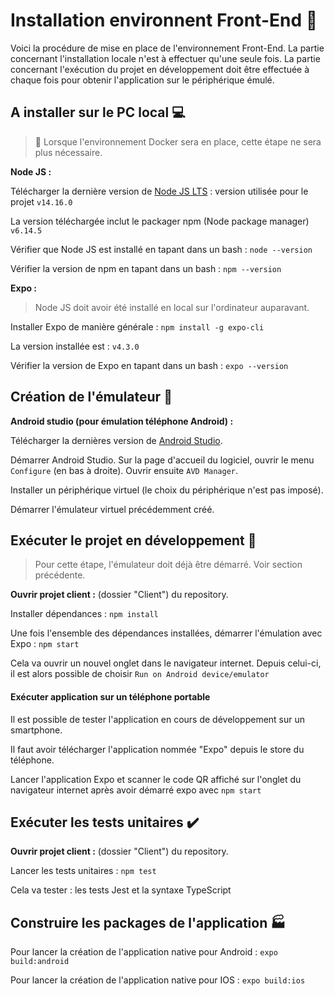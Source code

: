 

# Installation environnent Front-End :iphone:

Voici la procédure de mise en place de l'environnement Front-End. La partie concernant l'installation locale n'est à effectuer qu'une seule fois. La partie concernant l'exécution du projet en développement doit être effectuée à chaque fois pour obtenir l'application sur le périphérique émulé.

## A installer sur le PC local :computer:

> :whale:  Lorsque l'environnement Docker sera en place, cette étape ne sera plus nécessaire.

**Node JS :**

Télécharger la dernière version de [Node JS LTS](https://nodejs.org/en/download/) : version utilisée pour le projet `v14.16.0`

La version téléchargée inclut le packager npm (Node package manager) `v6.14.5`

Vérifier que Node JS est installé en tapant dans un bash : `node --version`

Vérifier la version de npm en tapant dans un bash : `npm --version`

**Expo :**

> Node JS doit avoir été installé en local sur l'ordinateur auparavant.

Installer Expo de manière générale : `npm install -g expo-cli`

La version installée est : `v4.3.0`

Vérifier la version de Expo en tapant dans un bash : `expo --version`

## Création de l'émulateur :iphone:

**Android studio (pour émulation téléphone Android) :**

Télécharger la dernières version de [Android Studio](https://developer.android.com/).

Démarrer Android Studio. Sur la page d'accueil du logiciel, ouvrir le menu `Configure` (en bas à droite). Ouvrir ensuite `AVD Manager`.

Installer un périphérique virtuel (le choix du périphérique n'est pas imposé).

Démarrer l'émulateur virtuel précédemment créé.

## Exécuter le projet en développement :rocket:

> Pour cette étape, l'émulateur doit déjà être démarré. Voir section précédente.

**Ouvrir projet client :** (dossier "Client") du repository.

Installer dépendances : `npm install` 

Une fois l'ensemble des dépendances installées, démarrer l'émulation avec Expo : `npm start`

Cela va ouvrir un nouvel onglet dans le navigateur internet. Depuis celui-ci, il est alors possible de choisir `Run on Android device/emulator`

#### Exécuter application sur un téléphone portable

Il est possible de tester l'application en cours de développement sur un smartphone.

Il faut avoir télécharger l'application nommée "Expo" depuis le store du téléphone.

Lancer l'application Expo et scanner le code QR affiché sur l'onglet du navigateur internet après avoir démarré expo avec `npm start`

## Exécuter les tests unitaires :heavy_check_mark:

**Ouvrir projet client :** (dossier "Client") du repository.

Lancer les tests unitaires : `npm test`

Cela va tester : les tests Jest et la syntaxe TypeScript

## Construire les packages de l'application :factory:

Pour lancer la création de l'application native pour Android : `expo build:android`

Pour lancer la création de l'application native pour IOS : `expo build:ios`

